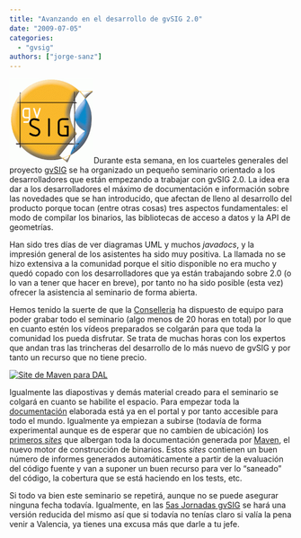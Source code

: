 ```yaml
---
title: "Avanzando en el desarrollo de gvSIG 2.0"
date: "2009-07-05"
categories: 
  - "gvsig"
authors: ["jorge-sanz"]
---
```


[![gvSIG](images/logo-gvsig_150_14.gif "gvSIG")](http://gvsig.org)Durante esta semana, en los cuarteles generales del proyecto [gvSIG](http://gvsig.org) se ha organizado un pequeño seminario orientado a los desarrolladores que están empezando a trabajar con gvSIG 2.0. La idea era dar a los desarrolladores el máximo de documentación e información sobre las novedades que se han introducido, que afectan de lleno al desarrollo del producto porque tocan (entre otras cosas) tres aspectos fundamentales: el modo de compilar los binarios, las bibliotecas de acceso a datos y la API de geometrías.

Han sido tres días de ver diagramas UML y muchos _javadocs_, y la impresión general de los asistentes ha sido muy positiva. La llamada no se hizo extensiva a la comunidad porque el sitio disponible no era mucho y quedó copado con los desarrolladores que ya están trabajando sobre 2.0 (o lo van a tener que hacer en breve), por tanto no ha sido posible (esta vez) ofrecer la asistencia al seminario de forma abierta.

Hemos tenido la suerte de que la [Conselleria](http://www.cit.gva.es) ha dispuesto de equipo para poder grabar todo el seminario (algo menos de 20 horas en total) por lo que en cuanto estén los vídeos preparados se colgarán para que toda la comunidad los pueda disfrutar. Se trata de muchas horas con los expertos que andan tras las trincheras del desarrollo de lo más nuevo de gvSIG y por tanto un recurso que no tiene precio.

[![Site de Maven para DAL](/imgs/2009/07/libfmapdal-maven-site.png?w=226 "libfmapdal-maven-site")](http://downloads.gvsig.org/pub/gvSIG-desktop/docs/reference/org.gvsig.fmap.dal/2.0.0/project-reports.html)

Igualmente las diapostivas y demás material creado para el seminario se colgará en cuanto se habilite el espacio. Para empezar toda la [documentación](https://gvsig.org/web/docdev/gvsig_desktop_2_0/) elaborada está ya en el portal y por tanto accesible para todo el mundo. Igualmente ya empiezan a subirse (todavía de forma experimental aunque es de esperar que no cambien de ubicación) los [primeros _sites_](http://downloads.gvsig.org/pub/gvSIG-desktop/docs/reference/) que albergan toda la documentación generada por [Maven](http://maven.apache.org/), el nuevo motor de construcción de binarios. Estos _sites_ contienen un buen número de informes generados automáticamente a partir de la evaluación del código fuente y van a suponer un buen recurso para ver lo “saneado” del código, la cobertura que se está haciendo en los tests, etc.

Si todo va bien este seminario se repetirá, aunque no se puede asegurar ninguna fecha todavía. Igualmente, en las [5as Jornadas gvSIG](http://jornadas.gvsig.org/) se hará una versión reducida del mismo así que si todavía no tenías claro si valía la pena venir a Valencia, ya tienes una excusa más que darle a tu jefe.
